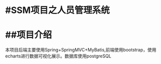 #SSM项目之人员管理系统
==
##项目介绍
==
本项目后端主要使用Spring+SpringMVC+MyBatis,前端使用bootstrap，使用echarts进行数据可视化展示。数据库使用postgreSQL
